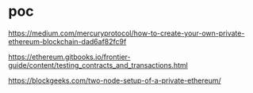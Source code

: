 # poc

https://medium.com/mercuryprotocol/how-to-create-your-own-private-ethereum-blockchain-dad6af82fc9f

https://ethereum.gitbooks.io/frontier-guide/content/testing_contracts_and_transactions.html

https://blockgeeks.com/two-node-setup-of-a-private-ethereum/
